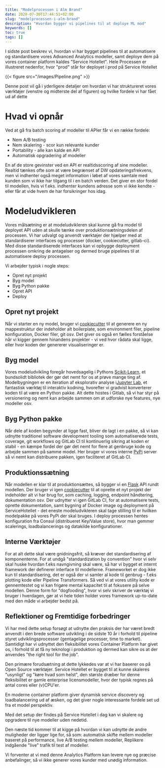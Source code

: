 ```yaml
---
title: "Modelprocessen i Alm Brand"
date: 2020-07-30T17:44:51+02:00
slug: "modelprocessen-i-alm-brand"
description: "Hvordan bygger vi pipelines til at deploye ML mod"
keywords: []
toc: true
tags: []
---
```


I sidste post beskrev vi, hvordan vi har bygget pipelines til at
automatisere og standardisere vores Advanced Analytics modeller, samt
deploye dem på vores container platform kaldes "Service Hotellet". Hele
Processen er illustreret nedenfor, hvor "prod" står for deployet i prod
på Service Hotellet

{{< figure src="/images/Pipeline.png" >}}

Denne post vil gå i yderligere detaljer om hvordan vi har struktureret
vores værktøjer (venstre og midterste del af figuren) og hvilke fordele
vi har fået ud af dette

# Hvad vi opnår

Ved at gå fra batch scoring af modeller til APIer får vi en række
fordele:

- Nem A/B testing
- Nem skalering - scor kun relevante kunder
- Portability - alle kan kalde en API
- Automatisk opgradering af modeller

En af de store gevinster ved en API er realtidsscoring af sine modeller. Realtid tænkes ofte som at være begrænset af DW
opdateringsfrekvens, men vi indhenter også meget information i løbet af vores samtale med kunden som vi ikke har tilgang til i en batch verden.
Det giver en stor fordel til modellen, hvis vi f.eks. indhenter kundens adresse som vi ikke kendte - eller får at vide hvem de har forsikringer
hos idag.

# Modeludvikleren

Vores målsætning er at modeludvikleren skal kunne gå fra model til
deployet API uden at skulle tænke over produktionsætningsdelen af
processen. Vi har udvalgt og anvendt værktøjer der hjælper med at
standardiserer interfaces og processer (docker, cookiecutter,
gitlab-ci). Med disse standardiserede interfaces kan vi opbygge
deployment processen omkring de antagelser og dermed bruge pipelines til
at automatisere deploy processen.

Vi arbejder typisk i nogle steps:

- Opret nyt projekt
- Byg model
- Byg Python pakke
- Opret API
- Deploy

## Opret nyt projekt

Når vi starter en ny model, bruger vi [cookiecutter](https://www.google.com/url?q=https://github.com/audreyr/cookiecutter&sa=D&ust=1546517612333000)
til at generere en ny mappestruktur der indeholder alt boilerplate, som environment filer, pipeline konfiguration, Docker filer, git osv. Det giver os også en fælles forståelse når vi kigger gennem hinandens projekter - vi ved hvor rådata skal ligge, eller hvor koden der genererer visualiseringer er.

## Byg model

Vores modeludvikling foregår hovedsagelig i Pythons [Scikit-Learn](https://www.google.com/url?q=http://scikit-learn.org/&sa=D&ust=1546517612334000), et bundsolidt bibliotek der gør det nemt for os at prøve mange ting af. Modelbygningen er en iteration af eksplorativ analyse i[Jupyter
Lab](https://www.google.com/url?q=https://github.com/jupyterlab/jupyterlab&sa=D&ust=1546517612334000), et fantastisk værktøj til interaktiv kodning, hvorefter vi gradvist konverterer koden til at være en Python pakke. Alt dette hostes i Gitlab, så vi har styr på versionering og nemt kan arbejde sammen om at udforske nye features, nye modeller osv.

## Byg Python pakke

Når dele af koden begynder at ligge fast, bliver de lagt i en pakke, så vi kan udnytte traditionel software development tooling som
automatiserede tests, coverage, git workflows og GitLab CI til kontinuerlig sikring at koden er stabil - en kæmpe fordel der gør det nemt for flere at genbruge kode og arbejde sammen på samme model. Her bruger vi vores interne [PyPi](https://www.google.com/url?q=https://pypi.org/&sa=D&ust=1546517612334000) server så vi nemt kan distribuere pakken, igen faciliteret af GitLab CI.

## Produktionssætning

Når modellen er klar til at produktionsættes, så bygger vi en [Flask](https://www.google.com/url?q=http://flask.pocoo.org/&sa=D&ust=1546517612335000) API rundt modellen. Der bruger vi igen [cookiecutter](https://www.google.com/url?q=https://github.com/audreyr/cookiecutter&sa=D&ust=1546517612335000) til at oprette et nyt projekt der indeholder alt vi har brug for, som caching, logging, endpoint håndtering, dokumentation osv. Der udnytter vi igen GitLab CI, for at automatisere tests, oprette dokumentation, samt bygning af Docker image og deployment på ServiceHotellet - det eneste modeludvikleren skal tage stilling til er hvilken modelpakke på vores PyPi der skal bruges. I deploy processen hentes konfiguration fra Consul (distribueret Key/Value store), hvor man gemmer scalerings, loadbalancerings og datakilde konfigurationer.

## Interne Værktøjer

For at alt dette skal være gnidningsfrit, så kræver det standardisering af komponenterne. For at undgå "standardization by convention" hvor vi selv skal huske hvordan f.eks navngivning skal være, så har vi bygget et internt framework der definerer interface til modellerne. Frameworket er dog ikke kun til standardisering, det er også der vi samler al kode til genbrug - f.eks plotting kode eller Pipeline Transformers. Så ved vi at vores utility kode er gennemtestet og vi kan frigøre mental kapacitet til at fokusere på selve modellen. Denne form for "dogfooding", hvor vi selv skriver de værktøj vi bruger i hverdagen, gør at vi hele tiden holder vores framework up-to-date med den måde vi arbejder bedst på.

## Reflektioner og Fremtidige forbedringer

Vi har med dette setup forsøgt at udnytte den praksis der har været bredt anvendt i den brede software udvikling i de sidste 10 år i forhold til pipeline styret udviklingsprocesser (gentagelige processer, time to market). Samtidigt har vi udnyttet den fleksibilitet vores Container Platform har givet os, i forhold til at få ny teknologi i produktion og dermed kan sikre os at der anvendes "the right tool for the job".

Den primære forudsætning at dette lykkedes var at vi har baserer os på Open Source værktøjer. Service Hotellet er bygget til at kunne skaleres "usynligt" og "køre hvad som helst", den største dræber for denne fleksibilitet er gamle enterprise licensmodeller, hvor der typisk regnes på antal cores eller (v)CPU'er.

En moderne container platform giver dynamisk service discovery og loadbalancering ud af æsken, og det giver nogle interessante fordele set ud fra et model perspektiv.

Med det setup der findes på Service Hotellet i dag kan vi skalere og opgradere til nye modeller uden nedetid.

Den næste tid kommer til at kigge på hvordan vi kan udnytte de andre muligheder der ligger lige for, så som: automatisk skifte mellem modeller baseret på performance, live A/B testing mellem modeller, Replikere indgående "live" trafik til test af modeller.

Vi forventer at vi med denne Analytics Platform kan levere nye og præcise anbefalinger, så vi ikke generer vores kunder med unødig information.
